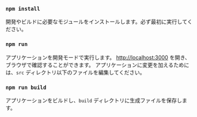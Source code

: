 ### `npm install`
開発やビルドに必要なモジュールをインストールします。必ず最初に実行してください。

### `npm run`
アプリケーションを開発モードで実行します。
[http://localhost:3000](http://localhost:3000) を開き、ブラウザで確認することができます。
アプリケーションに変更を加えるためには、`src` ディレクトリ以下のファイルを編集してください。

### `npm run build`
アプリケーションをビルドし、`build` ディレクトリに生成ファイルを保存します。
